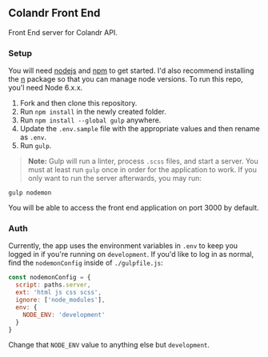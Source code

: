 ## Colandr Front End

Front End server for Colandr API.

### Setup

You will need [nodejs](https://nodejs.org/en/) and [npm](https://www.npmjs.com/) to get started. I'd also recommend installing the [n](https://github.com/tj/n) package so that you can manage node versions. To run this repo, you'l need Node 6.x.x.

1. Fork and then clone this repository.
1. Run `npm install` in the newly created folder.
1. Run `npm install --global gulp` anywhere.
1. Update the `.env.sample` file with the appropriate values and then rename as `.env`.
1. Run `gulp`.


> **Note:** Gulp will run a linter, process `.scss` files, and start a server. You must at least run `gulp` once in order for the application to work. If you only want to run the server afterwards, you may run:
```shell
gulp nodemon
```

You will be able to access the front end application on port 3000 by default.

### Auth

Currently, the app uses the environment variables in `.env` to keep you logged in if you're running on `development`. If you'd like to log in as normal, find the `nodemonConfig` inside of `./gulpfile.js`:

```js
const nodemonConfig = {
  script: paths.server,
  ext: 'html js css scss',
  ignore: ['node_modules'],
  env: {
    NODE_ENV: 'development'
  }
}
```

Change that `NODE_ENV` value to anything else but `development`.
